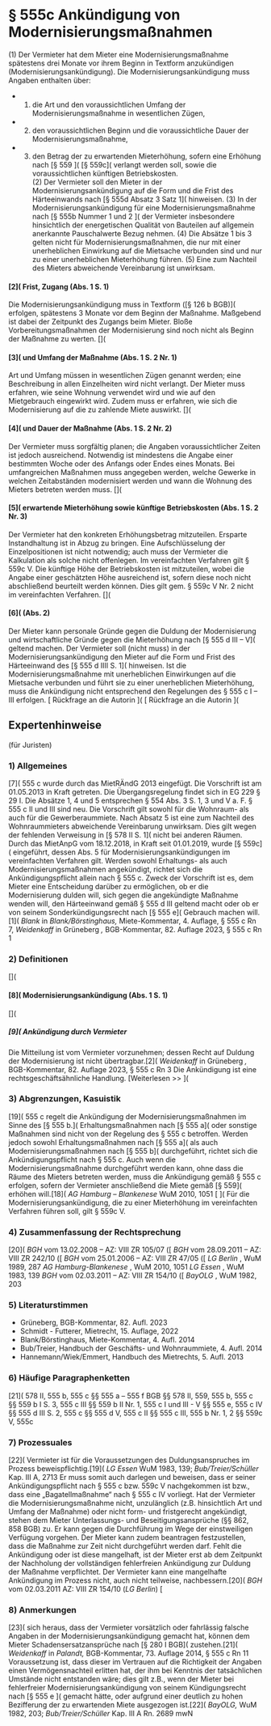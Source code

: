 # § 555c Ankündigung von Modernisierungsmaßnahmen
(1) Der Vermieter hat dem Mieter eine Modernisierungsmaßnahme spätestens drei Monate vor ihrem Beginn in Textform anzukündigen (Modernisierungsankündigung). Die Modernisierungsankündigung muss Angaben enthalten über:
* 1. die Art und den voraussichtlichen Umfang der Modernisierungsmaßnahme in wesentlichen Zügen,
* 2. den voraussichtlichen Beginn und die voraussichtliche Dauer der Modernisierungsmaßnahme,
* 3. den Betrag der zu erwartenden Mieterhöhung, sofern eine Erhöhung nach [§ 559 ]( [§ 559c]( verlangt werden soll, sowie die voraussichtlichen künftigen Betriebskosten.  
(2) Der Vermieter soll den Mieter in der Modernisierungsankündigung auf die Form und die Frist des Härteeinwands nach [§ 555d Absatz 3 Satz 1]( hinweisen.
(3) In der Modernisierungsankündigung für eine Modernisierungsmaßnahme nach [§ 555b Nummer 1 und 2 ]( der Vermieter insbesondere hinsichtlich der energetischen Qualität von Bauteilen auf allgemein anerkannte Pauschalwerte Bezug nehmen.
(4) Die Absätze 1 bis 3 gelten nicht für Modernisierungsmaßnahmen, die nur mit einer unerheblichen Einwirkung auf die Mietsache verbunden sind und nur zu einer unerheblichen Mieterhöhung führen.
(5) Eine zum Nachteil des Mieters abweichende Vereinbarung ist unwirksam.
#### [2]( Frist, Zugang (Abs. 1 S. 1)
Die Modernisierungsankündigung muss in Textform ([§ 126 b BGB)]( erfolgen, spätestens 3 Monate vor dem Beginn der Maßnahme. Maßgebend ist dabei der Zeitpunkt des Zugangs beim Mieter. Bloße Vorbereitungsmaßnahmen der Modernisierung sind noch nicht als Beginn der Maßnahme zu werten.
[](
#### [3]( und Umfang der Maßnahme (Abs. 1 S. 2 Nr. 1)
Art und Umfang müssen in wesentlichen Zügen genannt werden; eine Beschreibung in allen Einzelheiten wird nicht verlangt. Der Mieter muss erfahren, wie seine Wohnung verwendet wird und wie auf den Mietgebrauch eingewirkt wird. Zudem muss er erfahren, wie sich die Modernisierung auf die zu zahlende Miete auswirkt.
[](
#### [4]( und Dauer der Maßnahme (Abs. 1 S. 2 Nr. 2)
Der Vermieter muss sorgfältig planen; die Angaben voraussichtlicher Zeiten ist jedoch ausreichend. Notwendig ist mindestens die Angabe einer bestimmten Woche oder des Anfangs oder Endes eines Monats. Bei umfangreichen Maßnahmen muss angegeben werden, welche Gewerke in welchen Zeitabständen modernisiert werden und wann die Wohnung des Mieters betreten werden muss.
[](
#### [5]( erwartende Mieterhöhung sowie künftige Betriebskosten (Abs. 1 S. 2 Nr. 3)
Der Vermieter hat den konkreten Erhöhungsbetrag mitzuteilen. Ersparte Instandhaltung ist in Abzug zu bringen. Eine Aufschlüsselung der Einzelpositionen ist nicht notwendig; auch muss der Vermieter die Kalkulation als solche nicht offenlegen. Im vereinfachten Verfahren gilt § 559c V.
Die künftige Höhe der Betriebskosten ist mitzuteilen, wobei die Angabe einer geschätzten Höhe ausreichend ist, sofern diese noch nicht abschließend beurteilt werden können. Dies gilt gem. § 559c V Nr. 2 nicht im vereinfachten Verfahren.
[](
#### [6]( (Abs. 2)
Der Mieter kann personale Gründe gegen die Duldung der Modernisierung und wirtschaftliche Gründe gegen die Mieterhöhung nach [§ 555 d III – V]( geltend machen. Der Vermieter soll (nicht muss) in der Modernisierungsankündigung den Mieter auf die Form und Frist des Härteeinwand des [§ 555 d IIII S. 1]( hinweisen.
Ist die Modernisierungsmaßnahme mit unerheblichen Einwirkungen auf die Mietsache verbunden und führt sie zu einer unerheblichen Mieterhöhung, muss die Ankündigung nicht entsprechend den Regelungen des § 555 c I – III erfolgen.
[ Rückfrage an die Autorin ]( [ Rückfrage an die Autorin ](
## Expertenhinweise
(für Juristen)
### 1) Allgemeines
[7]( 555 c wurde durch das MietRÄndG 2013 eingefügt. Die Vorschrift ist am 01.05.2013 in Kraft getreten. Die Übergangsregelung findet sich in EG 229 § 29 I.
Die Absätze 1, 4 und 5 entsprechen § 554 Abs. 3 S. 1, 3 und V a. F. § 555 c II und III sind neu.
Die Vorschrift gilt sowohl für die Wohnraum- als auch für die Gewerberaummiete.
Nach Absatz 5 ist eine zum Nachteil des Wohnraummieters abweichende Vereinbarung unwirksam. Dies gilt wegen der fehlenden Verweisung in [§ 578 II S. 1]( nicht bei anderen Räumen.
Durch das MietAnpG vom 18.12.2018, in Kraft seit 01.01.2019, wurde [§ 559c]( eingeführt, dessen Abs. 5 für Modernisierungsankündigungen im vereinfachten Verfahren gilt.
Werden sowohl Erhaltungs- als auch Modernisierungsmaßnahmen angekündigt, richtet sich die Ankündigungspflicht allein nach § 555 c.
Zweck der Vorschrift ist es, dem Mieter eine Entscheidung darüber zu ermöglichen, ob er die Modernisierung dulden will, sich gegen die angekündigte Maßnahme wenden will, den Härteeinwand gemäß § 555 d III geltend macht oder ob er von seinem Sonderkündigungsrecht nach [§ 555 e]( Gebrauch machen will.[1]( _Blank_ in _Blank/Börstinghaus,_ Miete-Kommentar, 4. Auflage, § 555 c Rn 7, _Weidenkaff_ in Grüneberg _,_ BGB-Kommentar, 82. Auflage 2023, § 555 c Rn 1
### 2) Definitionen
[](
#### [8]( Modernisierungsankündigung (Abs. 1 S. 1)
[](
#####  [9]( Ankündigung durch Vermieter
Die Mitteilung ist vom Vermieter vorzunehmen; dessen Recht auf Duldung der Modernisierung ist nicht übertragbar.[2]( _Weidenkaff_ in Grüneberg _,_ BGB-Kommentar, 82. Auflage 2023, § 555 c Rn 3 Die Ankündigung ist eine rechtsgeschäftsähnliche Handlung.
[Weiterlesen >> ](
### 3) Abgrenzungen, Kasuistik
[19]( 555 c regelt die Ankündigung der Modernisierungsmaßnahmen im Sinne des [§ 555 b.]( Erhaltungsmaßnahmen nach [§ 555 a]( oder sonstige Maßnahmen sind nicht von der Regelung des § 555 c betroffen. Werden jedoch sowohl Erhaltungsmaßnahmen nach [§ 555 a]( als auch Modernisierungsmaßnahmen nach [§ 555 b]( durchgeführt, richtet sich die Ankündigungspflicht nach § 555 c.
Auch wenn die Modernisierungsmaßnahme durchgeführt werden kann, ohne dass die Räume des Mieters betreten werden, muss die Ankündigung gemäß § 555 c erfolgen, sofern der Vermieter anschließend die Miete gemäß [§ 559]( erhöhen will.[18]( _AG Hamburg_ – _Blankenese_ WuM 2010, 1051 [ ](
Für die Modernisierungsankündigung, die zu einer Mieterhöhung im vereinfachten Verfahren führen soll, gilt § 559c V.
### 4) Zusammenfassung der Rechtsprechung
[20]( _BGH_ vom 13.02.2008 – AZ: VIII ZR 105/07 ([
_BGH_ vom 28.09.2011 – AZ: VIII ZR 242/10 ([
_BGH_ vom 25.01.2006 – AZ: VIII ZR 47/05 ([
_LG Berlin_ , WuM 1989, 287
_AG Hamburg-Blankenese_ , WuM 2010, 1051
_LG Essen_ , WuM 1983, 139
_BGH_ vom 02.03.2011 – AZ: VIII ZR 154/10 ([
_BayOLG_ , WuM 1982, 203
### 5) Literaturstimmen
* Grüneberg, BGB-Kommentar, 82. Aufl. 2023
* Schmidt - Futterer, Mietrecht, 15. Auflage, 2022
* Blank/Börstinghaus, Miete-Kommentar, 4. Aufl. 2014
* Bub/Treier, Handbuch der Geschäfts- und Wohnraummiete, 4. Aufl. 2014
* Hannemann/Wiek/Emmert, Handbuch des Mietrechts, 5. Aufl. 2013
### 6) Häufige Paragraphenketten
[21]( 578 II, 555 b, 555 c
§§ 555 a – 555 f BGB
§§ 578 II, 559, 555 b, 555 c
§§ 559 b I S. 3, 555 c III
§§ 559 b II Nr. 1, 555 c I und III - V
§§ 555 e, 555 c IV
§§ 555 d III S. 2, 555 c
§§ 555 d V, 555 c II
§§ 555 c III, 555 b Nr. 1, 2
§§ 559c V, 555c
### 7) Prozessuales
[22]( Vermieter ist für die Voraussetzungen des Duldungsanspruches im Prozess beweispflichtig.[19]( _LG Essen_ WuM 1983, 139; _Bub/Treier/Schüller_ Kap. III A, 2713 Er muss somit auch darlegen und beweisen, dass er seiner Ankündigungspflicht nach § 555 c bzw. 559c V nachgekommen ist bzw., dass eine „Bagatellmaßnahme“ nach § 555 c IV vorliegt.
Hat der Vermieter die Modernisierungsmaßnahme nicht, unzulänglich (z.B. hinsichtlich Art und Umfang der Maßnahme) oder nicht form- und fristgerecht angekündigt, stehen dem Mieter Unterlassungs- und Beseitigungsansprüche (§§ 862, 858 BGB) zu. Er kann gegen die Durchführung im Wege der einstweiligen Verfügung vorgehen. Der Mieter kann zudem beantragen festzustellen, dass die Maßnahme zur Zeit nicht durchgeführt werden darf.
Fehlt die Ankündigung oder ist diese mangelhaft, ist der Mieter erst ab dem Zeitpunkt der Nachholung der vollständigen fehlerfreien Ankündigung zur Duldung der Maßnahme verpflichtet. Der Vermieter kann eine mangelhafte Ankündigung im Prozess nicht, auch nicht teilweise, nachbessern.[20]( _BGH_ vom 02.03.2011 AZ: VIII ZR 154/10 (_LG Berlin_) [
### 8) Anmerkungen
[23]( sich heraus, dass der Vermieter vorsätzlich oder fahrlässig falsche Angaben in der Modernisierungsankündigung gemacht hat, können dem Mieter Schadensersatzansprüche nach [§ 280 I BGB]( zustehen.[21]( _Weidenkaff_ in _Palandt,_ BGB-Kommentar, 73. Auflage 2014, § 555 c Rn 11 Voraussetzung ist, dass dieser im Vertrauen auf die Richtigkeit der Angaben einen Vermögensnachteil erlitten hat, der ihm bei Kenntnis der tatsächlichen Umstände nicht entstanden wäre; dies gilt z.B., wenn der Mieter bei fehlerfreier Modernisierungsankündigung von seinem Kündigungsrecht nach [§ 555 e ]( gemacht hätte, oder aufgrund einer deutlich zu hohen Bezifferung der zu erwartenden Miete ausgezogen ist.[22]( _BayOLG,_ WuM 1982, 203; _Bub/Treier/Schüller_ Kap. III A Rn. 2689 mwN